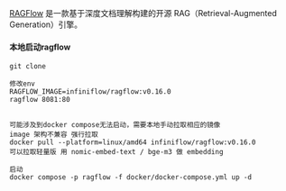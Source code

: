 [RAGFlow](https://github.com/infiniflow/ragflow) 是一款基于深度文档理解构建的开源 RAG（Retrieval-Augmented Generation）引擎。

#### 本地启动ragflow

```
git clone

修改env
RAGFLOW_IMAGE=infiniflow/ragflow:v0.16.0
ragflow 8081:80


可能涉及到docker compose无法启动，需要本地手动拉取相应的镜像
image 架构不兼容 强行拉取
docker pull --platform=linux/amd64 infiniflow/ragflow:v0.16.0
可以拉取轻量版 用 nomic-embed-text / bge-m3 做 embedding

启动
docker compose -p ragflow -f docker/docker-compose.yml up -d
```
